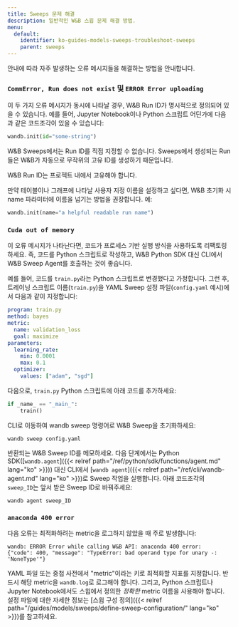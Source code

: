 ```yaml
---
title: Sweeps 문제 해결
description: 일반적인 W&B 스윕 문제 해결 방법.
menu:
  default:
    identifier: ko-guides-models-sweeps-troubleshoot-sweeps
    parent: sweeps
---
```


안내에 따라 자주 발생하는 오류 메시지들을 해결하는 방법을 안내합니다.

### `CommError, Run does not exist` 및 `ERROR Error uploading`

이 두 가지 오류 메시지가 동시에 나타날 경우, W&B Run ID가 명시적으로 정의되어 있을 수 있습니다. 예를 들어, Jupyter Notebook이나 Python 스크립트 어딘가에 다음과 같은 코드조각이 있을 수 있습니다:

```python
wandb.init(id="some-string")
```

W&B Sweeps에서는 Run ID를 직접 지정할 수 없습니다. Sweeps에서 생성되는 Run들은 W&B가 자동으로 무작위의 고유 ID를 생성하기 때문입니다.

W&B Run ID는 프로젝트 내에서 고유해야 합니다.

만약 테이블이나 그래프에 나타날 사용자 지정 이름을 설정하고 싶다면, W&B 초기화 시 name 파라미터에 이름을 넘기는 방법을 권장합니다. 예:

```python
wandb.init(name="a helpful readable run name")
```

### `Cuda out of memory`

이 오류 메시지가 나타난다면, 코드가 프로세스 기반 실행 방식을 사용하도록 리팩토링하세요. 즉, 코드를 Python 스크립트로 작성하고, W&B Python SDK 대신 CLI에서 W&B Sweep Agent를 호출하는 것이 좋습니다.

예를 들어, 코드를 `train.py`라는 Python 스크립트로 변경했다고 가정합니다. 그런 후, 트레이닝 스크립트 이름(`train.py`)을 YAML Sweep 설정 파일(`config.yaml` 예시)에서 다음과 같이 지정합니다:

```yaml
program: train.py
method: bayes
metric:
  name: validation_loss
  goal: maximize
parameters:
  learning_rate:
    min: 0.0001
    max: 0.1
  optimizer:
    values: ["adam", "sgd"]
```

다음으로, `train.py` Python 스크립트에 아래 코드를 추가하세요:

```python
if _name_ == "_main_":
    train()
```

CLI로 이동하여 wandb sweep 명령어로 W&B Sweep을 초기화하세요:

```shell
wandb sweep config.yaml
```

반환되는 W&B Sweep ID를 메모하세요. 다음 단계에서는 Python SDK([`wandb.agent`]({{< relref path="/ref/python/sdk/functions/agent.md" lang="ko" >}})) 대신 CLI에서 [`wandb agent`]({{< relref path="/ref/cli/wandb-agent.md" lang="ko" >}})로 Sweep 작업을 실행합니다. 아래 코드조각의 `sweep_ID`는 앞서 받은 Sweep ID로 바꿔주세요:

```shell
wandb agent sweep_ID
```

### `anaconda 400 error`

다음 오류는 최적화하려는 metric을 로그하지 않았을 때 주로 발생합니다:

```shell
wandb: ERROR Error while calling W&B API: anaconda 400 error: 
{"code": 400, "message": "TypeError: bad operand type for unary -: 'NoneType'"}
```

YAML 파일 또는 중첩 사전에서 "metric"이라는 키로 최적화할 지표를 지정합니다. 반드시 해당 metric을 `wandb.log`로 로그해야 합니다. 그리고, Python 스크립트나 Jupyter Notebook에서도 스윕에서 정의한 *정확한* metric 이름을 사용해야 합니다. 설정 파일에 대한 자세한 정보는 [스윕 구성 정의]({{< relref path="/guides/models/sweeps/define-sweep-configuration/" lang="ko" >}})를 참고하세요.